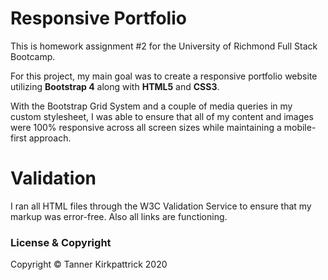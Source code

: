 # Responsive Portfolio

This is homework assignment #2 for the University of Richmond Full Stack Bootcamp.

For this project, my main goal was to create a responsive portfolio website utilizing **Bootstrap 4** along with **HTML5** and **CSS3**.

With the Bootstrap Grid System and a couple of media queries in my custom stylesheet, I was able to ensure that all of my content and images were 100% responsive across all screen sizes while maintaining a mobile-first approach.

# Validation

I ran all HTML files through the W3C Validation Service to ensure that my markup was error-free.  Also all links are functioning.

### License & Copyright

Copyright &copy; Tanner Kirkpattrick 2020